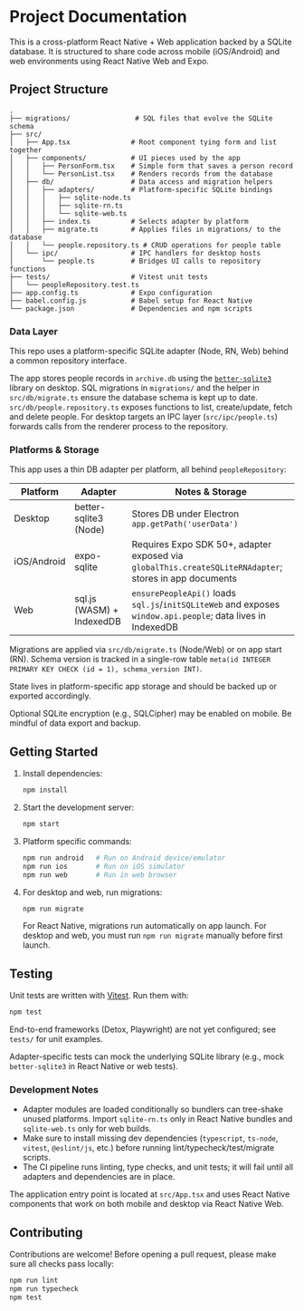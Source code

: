 # Project Documentation

This is a cross-platform React Native + Web application backed by a SQLite
database. It is structured to share code across mobile (iOS/Android) and web
environments using React Native Web and Expo.

## Project Structure

```
.
├── migrations/                # SQL files that evolve the SQLite schema
├── src/
│   ├── App.tsx               # Root component tying form and list together
│   ├── components/           # UI pieces used by the app
│   │   ├── PersonForm.tsx    # Simple form that saves a person record
│   │   └── PersonList.tsx    # Renders records from the database
│   ├── db/                   # Data access and migration helpers
│   │   ├── adapters/         # Platform-specific SQLite bindings
│   │   │   ├── sqlite-node.ts
│   │   │   ├── sqlite-rn.ts
│   │   │   └── sqlite-web.ts
│   │   ├── index.ts          # Selects adapter by platform
│   │   ├── migrate.ts        # Applies files in migrations/ to the database
│   │   └── people.repository.ts # CRUD operations for people table
│   └── ipc/                  # IPC handlers for desktop hosts
│       └── people.ts         # Bridges UI calls to repository functions
├── tests/                    # Vitest unit tests
│   └── peopleRepository.test.ts
├── app.config.ts             # Expo configuration
├── babel.config.js           # Babel setup for React Native
└── package.json              # Dependencies and npm scripts
```

### Data Layer

This repo uses a platform-specific SQLite adapter (Node, RN, Web) behind a common repository interface.

The app stores people records in `archive.db` using the
[`better-sqlite3`](https://github.com/WiseLibs/better-sqlite3) library on desktop.
SQL migrations in `migrations/` and the helper in `src/db/migrate.ts` ensure the
database schema is kept up to date. `src/db/people.repository.ts` exposes
functions to list, create/update, fetch and delete people. For desktop targets
an IPC layer (`src/ipc/people.ts`) forwards calls from the renderer process to
the repository.

### Platforms & Storage

This app uses a thin DB adapter per platform, all behind `peopleRepository`:

| Platform    | Adapter                    | Notes & Storage                                                                             |
|-------------|----------------------------|---------------------------------------------------------------------------------------------|
| Desktop     | better-sqlite3 (Node)      | Stores DB under Electron `app.getPath('userData')`                                          |
| iOS/Android | expo-sqlite                | Requires Expo SDK 50+, adapter exposed via `globalThis.createSQLiteRNAdapter`; stores in app documents |
| Web         | sql.js (WASM) + IndexedDB  | `ensurePeopleApi()` loads `sql.js`/`initSQLiteWeb` and exposes `window.api.people`; data lives in IndexedDB |
Migrations are applied via `src/db/migrate.ts` (Node/Web) or on app start (RN).
Schema version is tracked in a single-row table `meta(id INTEGER PRIMARY KEY CHECK (id = 1), schema_version INT)`.

State lives in platform-specific app storage and should be backed up or exported accordingly.

Optional SQLite encryption (e.g., SQLCipher) may be enabled on mobile. Be mindful of data export and backup.

## Getting Started

1. Install dependencies:
   ```bash
   npm install
   ```
2. Start the development server:
   ```bash
   npm start
   ```
3. Platform specific commands:
   ```bash
   npm run android   # Run on Android device/emulator
   npm run ios       # Run on iOS simulator
   npm run web       # Run in web browser
   ```
4. For desktop and web, run migrations:
   ```bash
   npm run migrate
   ```
   For React Native, migrations run automatically on app launch. For desktop and web,
   you must run `npm run migrate` manually before first launch.

## Testing

Unit tests are written with [Vitest](https://vitest.dev/). Run them with:

```bash
npm test
```

End-to-end frameworks (Detox, Playwright) are not yet configured; see
`tests/` for unit examples.

Adapter-specific tests can mock the underlying SQLite library (e.g., mock
`better-sqlite3` in React Native or web tests).

### Development Notes

- Adapter modules are loaded conditionally so bundlers can tree-shake unused
  platforms. Import `sqlite-rn.ts` only in React Native bundles and
  `sqlite-web.ts` only for web builds.
- Make sure to install missing dev dependencies (`typescript`, `ts-node`,
  `vitest`, `@eslint/js`, etc.) before running lint/typecheck/test/migrate scripts.
- The CI pipeline runs linting, type checks, and unit tests; it will fail until
  all adapters and dependencies are in place.

The application entry point is located at `src/App.tsx` and uses React Native
components that work on both mobile and desktop via React Native Web.

## Contributing

Contributions are welcome! Before opening a pull request, please make sure all
checks pass locally:

```bash
npm run lint
npm run typecheck
npm test
```

